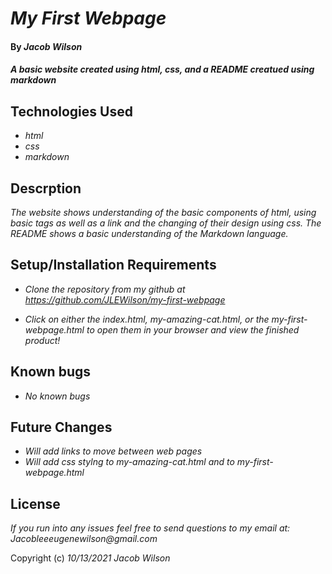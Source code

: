# _My First Webpage_

#### By _**Jacob Wilson**_

#### _A basic website created using html, css, and a README creatued using markdown_

## Technologies Used

* _html_
* _css_
* _markdown_

## Descrption

_The website shows understanding of the basic components of html, using basic tags as well as a link and the changing of their design using css. The README shows a basic understanding of the Markdown language._

## Setup/Installation Requirements

* _Clone the repository from my github at https://github.com/JLEWilson/my-first-webpage_

* _Click on either the index.html, my-amazing-cat.html, or the my-first-webpage.html to open them in your browser and view the finished product!_

## Known bugs

* _No known bugs_

## Future Changes

* _Will add links to move between web pages_
* _Will add css stylng to my-amazing-cat.html and to my-first-webpage.html_

## License

_If you run into any issues feel free to send questions to my email at: Jacobleeeugenewilson@gmail.com_

Copyright (c) _10/13/2021_ _Jacob Wilson_

